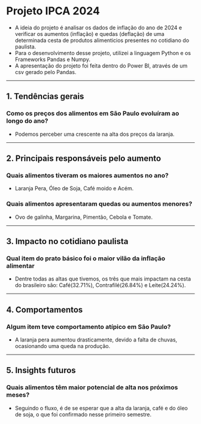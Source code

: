 # Projeto IPCA 2024

- A ideia do projeto é analisar os dados de inflação do ano de 2024 e verificar os aumentos (inflação) e quedas (deflação)
  de uma determinada cesta de produtos alimenticios presentes no cotidiano do paulista.
- Para o desenvolvimento desse projeto, utilizei a linguagem Python e os Frameworks Pandas e Numpy.
- A apresentação do projeto foi feita dentro do Power BI, através de um csv gerado pelo Pandas.

----------------------------------------------------------------------------------

## 1. Tendências gerais
### Como os preços dos alimentos em São Paulo evoluíram ao longo do ano?
- Podemos perceber uma crescente na alta dos preços da laranja.

----------------------------------------------------------------------------------

## 2. Principais responsáveis pelo aumento
### Quais alimentos tiveram os maiores aumentos no ano?
- Laranja Pera, Óleo de Soja, Café moido e Acém.

### Quais alimentos apresentaram quedas ou aumentos menores?
- Ovo de galinha, Margarina, Pimentão, Cebola e Tomate.

----------------------------------------------------------------------------------

## 3. Impacto no cotidiano paulista
### Qual item do prato básico foi o maior vilão da inflação alimentar
- Dentre todas as altas que tivemos, os três que mais impactam na cesta do brasileiro são: Café(32.71%), Contrafilé(26.84%) e Leite(24.24%).

----------------------------------------------------------------------------------

## 4. Comportamentos
### Algum item teve comportamento atípico em São Paulo?
- A laranja pera aumentou drasticamente, devido a falta de chuvas, ocasionando uma queda na produção.

----------------------------------------------------------------------------------

## 5. Insights futuros
### Quais alimentos têm maior potencial de alta nos próximos meses?
- Seguindo o fluxo, é de se esperar que a alta da laranja, café e do óleo de soja, o que foi confirmado nesse primeiro semestre.
